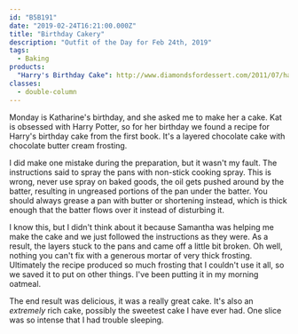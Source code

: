 ```yaml
---
id: "B5B191"
date: "2019-02-24T16:21:00.000Z"
title: "Birthday Cakery"
description: "Outfit of the Day for Feb 24th, 2019"
tags:
  - Baking
products:
  "Harry's Birthday Cake": http://www.diamondsfordessert.com/2011/07/harrys-birthday-cake.html?m=1
classes:
  - double-column
---
```

Monday is Katharine's birthday, and she asked me to make her a cake. Kat is obsessed with Harry Potter, so for her birthday we found a recipe for Harry's birthday cake from the first book. It's a layered chocolate cake with chocolate butter cream frosting.

I did make one mistake during the preparation, but it wasn't my fault. The instructions said to spray the pans with non-stick cooking spray. This is wrong, never use spray on baked goods, the oil gets pushed around by the batter, resulting in ungreased portions of the pan under the batter. You should always grease a pan with butter or shortening instead, which is thick enough that the batter flows over it instead of disturbing it.

I know this, but I didn't think about it because Samantha was helping me make the cake and we just followed the instructions as they were. As a result, the layers stuck to the pans and came off a little bit broken.  Oh well, nothing you can't fix with a generous mortar of very thick frosting. Ultimately the recipe produced so much frosting that I couldn't use it all, so we saved it to put on other things. I've been putting it in my morning oatmeal.

The end result was delicious, it was a really great cake. It's also an _extremely_ rich cake, possibly the sweetest cake I have ever had. One slice was so intense that I had trouble sleeping.

